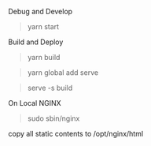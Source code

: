 
Debug and Develop

>yarn start

Build and Deploy

>yarn build

>yarn global add serve

>serve -s build

On Local NGINX

>sudo sbin/nginx

copy all static contents to /opt/nginx/html